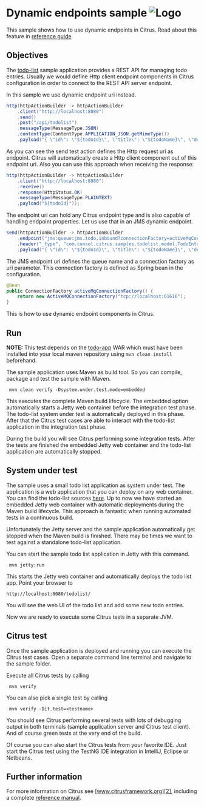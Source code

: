 Dynamic endpoints sample ![Logo][1]
==============

This sample shows how to use dynamic endpoints in Citrus. Read about this feature in [reference guide][4]

Objectives
---------

The [todo-list](../todo-app/README.md) sample application provides a REST API for managing todo entries.
Usually we would define Http client endpoint components in Citrus configuration in order to connect to the REST API
server endpoint.

In this sample we use dynamic endpoint uri instead.
    
```java
http(httpActionBuilder -> httpActionBuilder
    .client("http://localhost:8080")
    .send()
    .post("/api/todolist")
    .messageType(MessageType.JSON)
    .contentType(ContentType.APPLICATION_JSON.getMimeType())
    .payload("{ \"id\": \"${todoId}\", \"title\": \"${todoName}\", \"description\": \"${todoDescription}\", \"done\": ${done}}"));
```
        
As you can see the send test action defines the Http request uri as endpoint. Citrus will automatically create a Http client
component out of this endpoint uri. Also you can use this approach when receiving the response:

```java
http(httpActionBuilder -> httpActionBuilder
    .client("http://localhost:8080")
    .receive()
    .response(HttpStatus.OK)
    .messageType(MessageType.PLAINTEXT)
    .payload("${todoId}"));
```

The endpoint uri can hold any Citrus endpoint type and is also capable of handling endpoint properties. Let us use that in an
JMS dynamic endpoint.

```java
send(httpActionBuilder -> httpActionBuilder
    .endpoint("jms:queue:jms.todo.inbound?connectionFactory=activeMqConnectionFactory")
    .header("_type", "com.consol.citrus.samples.todolist.model.TodoEntry")
    .payload("{ \"id\": \"${todoId}\", \"title\": \"${todoName}\", \"description\": \"${todoDescription}\", \"done\": ${done}}"));    
```
        
The JMS endpoint uri defines the queue name and a connection factory as uri parameter. This connection factory is defined 
as Spring bean in the configuration.

```java
@Bean
public ConnectionFactory activeMqConnectionFactory() {
    return new ActiveMQConnectionFactory("tcp://localhost:61616");
}
```
        
This is how to use dynamic endpoint components in Citrus.
                
Run
---------

**NOTE:** This test depends on the [todo-app](../todo-app/) WAR which must have been installed into your local maven repository using `mvn clean install` beforehand.

The sample application uses Maven as build tool. So you can compile, package and test the
sample with Maven.
 
     mvn clean verify -Dsystem.under.test.mode=embedded
    
This executes the complete Maven build lifecycle. The embedded option automatically starts a Jetty web
container before the integration test phase. The todo-list system under test is automatically deployed in this phase.
After that the Citrus test cases are able to interact with the todo-list application in the integration test phase.

During the build you will see Citrus performing some integration tests.
After the tests are finished the embedded Jetty web container and the todo-list application are automatically stopped.

System under test
---------

The sample uses a small todo list application as system under test. The application is a web application
that you can deploy on any web container. You can find the todo-list sources [here](../todo-app). Up to now we have started an 
embedded Jetty web container with automatic deployments during the Maven build lifecycle. This approach is fantastic 
when running automated tests in a continuous build.
  
Unfortunately the Jetty server and the sample application automatically get stopped when the Maven build is finished. 
There may be times we want to test against a standalone todo-list application.  

You can start the sample todo list application in Jetty with this command.

     mvn jetty:run

This starts the Jetty web container and automatically deploys the todo list app. Point your browser to
 
    http://localhost:8080/todolist/

You will see the web UI of the todo list and add some new todo entries.

Now we are ready to execute some Citrus tests in a separate JVM.

Citrus test
---------

Once the sample application is deployed and running you can execute the Citrus test cases.
Open a separate command line terminal and navigate to the sample folder.

Execute all Citrus tests by calling

     mvn verify

You can also pick a single test by calling

     mvn verify -Dit.test=<testname>

You should see Citrus performing several tests with lots of debugging output in both terminals (sample application server
and Citrus test client). And of course green tests at the very end of the build.

Of course you can also start the Citrus tests from your favorite IDE.
Just start the Citrus test using the TestNG IDE integration in IntelliJ, Eclipse or Netbeans.

Further information
---------

For more information on Citrus see [www.citrusframework.org][2], including
a complete [reference manual][3].

 [1]: https://citrusframework.org/img/brand-logo.png "Citrus"
 [2]: https://citrusframework.org
 [3]: https://citrusframework.org/reference/html/
 [4]: https://citrusframework.org/reference/html#endpoint-components

